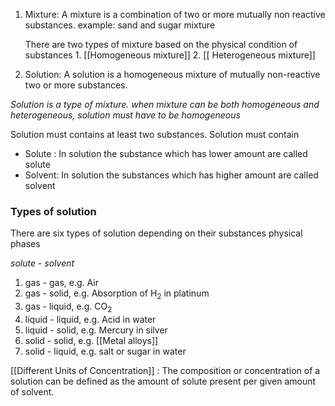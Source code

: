 1. Mixture: A mixture is a combination of two or more mutually non reactive substances.
   example: sand and sugar mixture
   
   There are two types of mixture based on the physical condition of substances
	   1. [[Homogeneous mixture]]
	   2. [[ Heterogeneous mixture]]
	   
2. Solution: A solution is a homogeneous mixture of mutually non-reactive two or more substances. 

*Solution is a type of mixture. when mixture can be both homogeneous and heterogeneous, solution must have to be homogeneous*

Solution must contains at least two substances. Solution must contain
- Solute : In solution the substance which has lower amount are called solute
- Solvent: In solution the substances which has higher amount are called solvent

### Types of solution

There are six types of solution depending on their substances physical phases

*solute* - *solvent*
1. gas - gas, e.g. Air
2.  gas - solid, e.g. Absorption of H<sub>2</sub> in platinum
3.  gas - liquid, e.g. CO<sub>2</sub>
4.  liquid - liquid, e.g. Acid in water
5. liquid - solid, e.g. Mercury in silver
6.  solid - solid, e.g. [[Metal alloys]]
7.  solid - liquid, e.g. salt or sugar in water


[[Different Units of Concentration]] : The composition or concentration of a solution can be defined as the amount of solute present per given amount of solvent.





